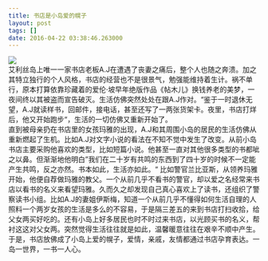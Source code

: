 ```yaml
---
title: 书店是小岛爱的幌子
layout: post
tags: []
date: 2016-04-22 03:38:46.263000
---
```

![]({{site.cdnurl}}/yinshui/assets/images/posts/2016/04/----.jpg)   
艾利丝岛上唯一一家书店老板A.J在遭遇了丧妻之痛后，整个人也随之奔溃。加之其特立独行的个人风格，书店的经营也不是很景气，勉强能维持着生计。祸不单行，原本打算依靠珍藏着的爱伦·坡早年绝版作品《帖木儿》换钱养老的美梦，一夜间终以其被盗而宣告破灭。生活仿佛突然处处在跟A.J作对。“鉴于一时退休无望，A.J就读样书，回邮件，接电话，甚至还写了一两张货架卡。夜里，书店打烊后，他又开始跑步“，生活的一切仿佛又重新开始了。   
直到被母亲扔在书店里的女孩玛雅的出现，A.J和其周围小岛的居民的生活仿佛从重新燃起了生机。比如A.J对文字小说的看法在不知不觉中发生了改变。从前小岛书店主要采购他喜欢的类型，比如短篇小说。他甚至一直对其他很多类型的书都呲之以鼻。但渐渐地他明白”我们在二十岁有共鸣的东西到了四十岁的时候不一定能产生共鸣，反之亦然。书本如此，生活亦如此。“ 比如警官兰比亚斯，从领养玛雅开始，他便自荐做玛雅的教父。一个从前几乎不看书的警官，却以爱之名经常来书店以看书的名义来看望玛雅。久而久之却发现自己真心喜欢上了读书，还组织了警察读书小组。比如A.J的妻姐伊斯梅，知道一个从前几乎不懂得如何生活自理的人照料一个两岁女孩的生活是多么的不容易，于是隔三差五的来到书店打扫收拾，给父女两买好吃的。还有小岛上好多居民也时不时过来书店，以光顾买书的名义，帮衬这这对父女两。突然觉得生活往往就是如此，温馨暖意往往在艰辛不顺中产生。  
于是，书店放佛成了小岛上爱的幌子，爱情，亲戚，友情都通过书店孕育表达。一岛一世界，一书一人心。  
